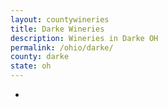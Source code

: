 ```yaml
---
layout: countywineries
title: Darke Wineries
description: Wineries in Darke OH
permalink: /ohio/darke/
county: darke
state: oh
---
```

-
